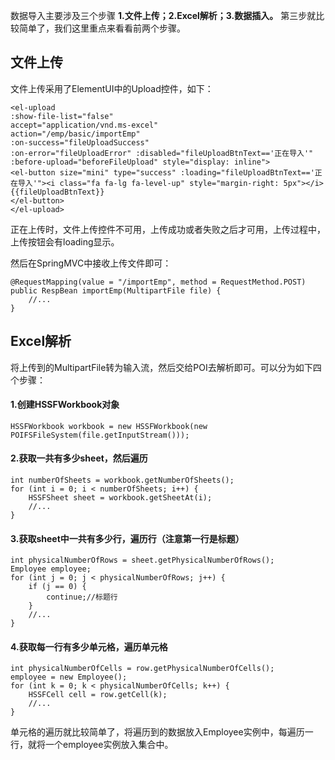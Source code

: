 数据导入主要涉及三个步骤 **1.文件上传；2.Excel解析；3.数据插入。** 第三步就比较简单了，我们这里重点来看看前两个步骤。  

## 文件上传

文件上传采用了ElementUI中的Upload控件，如下：  

```
<el-upload
:show-file-list="false"
accept="application/vnd.ms-excel"
action="/emp/basic/importEmp"
:on-success="fileUploadSuccess"
:on-error="fileUploadError" :disabled="fileUploadBtnText=='正在导入'"
:before-upload="beforeFileUpload" style="display: inline">
<el-button size="mini" type="success" :loading="fileUploadBtnText=='正在导入'"><i class="fa fa-lg fa-level-up" style="margin-right: 5px"></i>{{fileUploadBtnText}}
</el-button>
</el-upload>
```  

正在上传时，文件上传控件不可用，上传成功或者失败之后才可用，上传过程中，上传按钮会有loading显示。  

然后在SpringMVC中接收上传文件即可：  

```
@RequestMapping(value = "/importEmp", method = RequestMethod.POST)
public RespBean importEmp(MultipartFile file) {
    //...
}
```  

## Excel解析

将上传到的MultipartFile转为输入流，然后交给POI去解析即可。可以分为如下四个步骤：  

#### 1.创建HSSFWorkbook对象  

```
HSSFWorkbook workbook = new HSSFWorkbook(new POIFSFileSystem(file.getInputStream()));
```  

#### 2.获取一共有多少sheet，然后遍历  

```
int numberOfSheets = workbook.getNumberOfSheets();
for (int i = 0; i < numberOfSheets; i++) {
    HSSFSheet sheet = workbook.getSheetAt(i);
    //...
}
```  

#### 3.获取sheet中一共有多少行，遍历行（注意第一行是标题）  

```
int physicalNumberOfRows = sheet.getPhysicalNumberOfRows();
Employee employee;
for (int j = 0; j < physicalNumberOfRows; j++) {
    if (j == 0) {
        continue;//标题行
    }
    //...
}
```  

#### 4.获取每一行有多少单元格，遍历单元格  

```
int physicalNumberOfCells = row.getPhysicalNumberOfCells();
employee = new Employee();
for (int k = 0; k < physicalNumberOfCells; k++) {
    HSSFCell cell = row.getCell(k);
    //...
}
```  

单元格的遍历就比较简单了，将遍历到的数据放入Employee实例中，每遍历一行，就将一个employee实例放入集合中。  